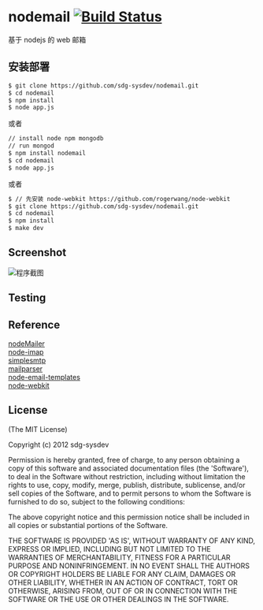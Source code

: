 nodemail [![Build Status](https://secure.travis-ci.org/sdg-sysdev/nodemail.png)](http://travis-ci.org/sdg-sysdev/nodemail)  
========

基于 nodejs 的 web 邮箱


## 安装部署

```sh  
$ git clone https://github.com/sdg-sysdev/nodemail.git   
$ cd nodemail 
$ npm install  
$ node app.js
```  
或者  
```sh
// install node npm mongodb  
// run mongod  
$ npm install nodemail  
$ cd nodemail  
$ node app.js
```  
或者  
```bash
$ // 先安装 node-webkit https://github.com/rogerwang/node-webkit 
$ git clone https://github.com/sdg-sysdev/nodemail.git   
$ cd nodemail  
$ npm install  
$ make dev
```



## Screenshot

![程序截图](https://raw.github.com/sdg-sysdev/nodemail/master/demo/ScreenShot1.png)  

## Testing



## Reference
[nodeMailer](https://github.com/andris9/Nodemailer)  
[node-imap](https://github.com/mscdex/node-imap)  
[simplesmtp](https://github.com/andris9/simplesmtp)  
[mailparser](https://github.com/andris9/mailparser)  
[node-email-templates](https://github.com/niftylettuce/node-email-templates)  
[node-webkit](https://github.com/rogerwang/node-webkit) 


## License 

(The MIT License)

Copyright (c) 2012 sdg-sysdev

Permission is hereby granted, free of charge, to any person obtaining
a copy of this software and associated documentation files (the
'Software'), to deal in the Software without restriction, including
without limitation the rights to use, copy, modify, merge, publish,
distribute, sublicense, and/or sell copies of the Software, and to
permit persons to whom the Software is furnished to do so, subject to
the following conditions:

The above copyright notice and this permission notice shall be
included in all copies or substantial portions of the Software.

THE SOFTWARE IS PROVIDED 'AS IS', WITHOUT WARRANTY OF ANY KIND,
EXPRESS OR IMPLIED, INCLUDING BUT NOT LIMITED TO THE WARRANTIES OF
MERCHANTABILITY, FITNESS FOR A PARTICULAR PURPOSE AND NONINFRINGEMENT.
IN NO EVENT SHALL THE AUTHORS OR COPYRIGHT HOLDERS BE LIABLE FOR ANY
CLAIM, DAMAGES OR OTHER LIABILITY, WHETHER IN AN ACTION OF CONTRACT,
TORT OR OTHERWISE, ARISING FROM, OUT OF OR IN CONNECTION WITH THE
SOFTWARE OR THE USE OR OTHER DEALINGS IN THE SOFTWARE.
